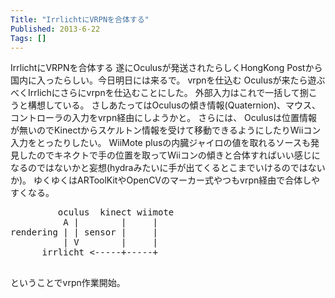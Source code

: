 ```yaml
---
Title: "IrrlichtにVRPNを合体する"
Published: 2013-6-22
Tags: []
---
```


IrrlichtにVRPNを合体する
遂にOculusが発送されたらしくHongKong
Postから国内に入ったらしい。今日明日には来るで。
vrpnを仕込む
Oculusが来たら遊ぶべくIrrlichにさらにvrpnを仕込むことにした。
外部入力はこれで一括して捌こうと構想している。
さしあたってはOculusの傾き情報(Quaternion)、マウス、コントローラの入力をvrpn経由にしようかと。
さらには、
Oculusは位置情報が無いのでKinectからスケルトン情報を受けて移動できるようにしたりWiiコン入力をとったりしたい。
WiiMote
plusの内臓ジャイロの値を取れるソースも発見したのでキネクトで手の位置を取ってWiiコンの傾きと合体すればいい感じになるのではないかと妄想(hydraみたいに手が出てくるとこまでいけるのではないか)。
ゆくゆくはARToolKitやOpenCVのマーカー式やつもvrpn経由で合体しやすくなる。
<pre>
         oculus  kinect wiimote 
          A |        |     |
rendering | | sensor |     |
          | V        |     |
      irrlicht <-----+-----+

</pre>

ということでvrpn作業開始。
